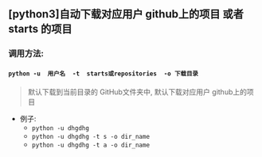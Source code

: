 ## [python3]自动下载对应用户 github上的项目 或者 starts 的项目
###  调用方法:
#### `python -u  用户名  -t  starts或repositories  -o 下载目录`
   > 默认下载到当前目录的 GitHub文件夹中, 默认下载对应用户 github上的项目
   - 例子:
        - `python -u dhgdhg`
        - `python -u dhgdhg -t s -o dir_name`
        - `python -u dhgdhg -t a -o dir_name`

         
